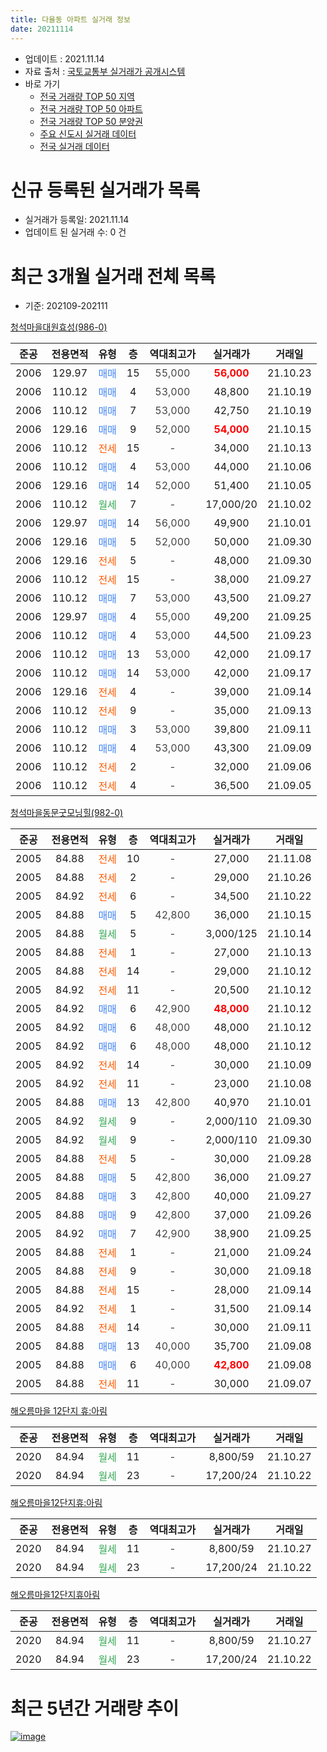 ```yaml
---
title: 다율동 아파트 실거래 정보
date: 20211114
---
```


* 업데이트 : 2021.11.14
* 자료 출처 : [국토교통부 실거래가 공개시스템](http://rt.molit.go.kr)
* 바로 가기
    * [전국 거래량 TOP 50 지역](https://apt-info.github.io/apt-trade-info/tr)
    * [전국 거래량 TOP 50 아파트](https://apt-info.github.io/apt-trade-info/ta)
    * [전국 거래량 TOP 50 분양권](https://apt-info.github.io/apt-trade-info/tb)
    * [주요 신도시 실거래 데이터](https://apt-info.github.io/apt-trade-info/newtown)
    * [전국 실거래 데이터](https://apt-info.github.io/apt-trade-info/all)



<script async src="https://pagead2.googlesyndication.com/pagead/js/adsbygoogle.js"></script>
<!-- 기본광고 -->
<ins class="adsbygoogle"
     style="display:block"
     data-ad-client="ca-pub-1142216861245946"
     data-ad-slot="4805727019"
     data-ad-format="auto"
     data-full-width-responsive="true"></ins>
<script>
     (adsbygoogle = window.adsbygoogle || []).push({});
</script>


# 신규 등록된 실거래가 목록

* 실거래가 등록일: 2021.11.14
* 업데이트 된 실거래 수: 0 건




<script async src="https://pagead2.googlesyndication.com/pagead/js/adsbygoogle.js"></script>
<!-- 기본광고 -->
<ins class="adsbygoogle"
     style="display:block"
     data-ad-client="ca-pub-1142216861245946"
     data-ad-slot="4805727019"
     data-ad-format="auto"
     data-full-width-responsive="true"></ins>
<script>
     (adsbygoogle = window.adsbygoogle || []).push({});
</script>


# 최근 3개월 실거래 전체 목록
* 기준: 202109-202111


[청석마을대원효성(986-0)](https://search.naver.com/search.naver?query=%EC%B2%AD%EC%84%9D%EB%A7%88%EC%9D%84%EB%8C%80%EC%9B%90%ED%9A%A8%EC%84%B1%28986-0%29)

|준공|전용면적|유형|층|역대최고가|실거래가|거래일|
|:---:|:---:|:---:|:---:|:---:|:---:|:---:|
|2006|129.97|<span style="color:#4285F3">매매</span>|15|<span style="color:#444444">55,000</span>|<b><span style="color:#FF0000">56,000</span></b>|21.10.23|
|2006|110.12|<span style="color:#4285F3">매매</span>|4|<span style="color:#444444">53,000</span>|48,800|21.10.19|
|2006|110.12|<span style="color:#4285F3">매매</span>|7|<span style="color:#444444">53,000</span>|42,750|21.10.19|
|2006|129.16|<span style="color:#4285F3">매매</span>|9|<span style="color:#444444">52,000</span>|<b><span style="color:#FF0000">54,000</span></b>|21.10.15|
|2006|110.12|<span style="color:#FF5A00">전세</span>|15|<span style="color:#444444">-</span>|34,000|21.10.13|
|2006|110.12|<span style="color:#4285F3">매매</span>|4|<span style="color:#444444">53,000</span>|44,000|21.10.06|
|2006|129.16|<span style="color:#4285F3">매매</span>|14|<span style="color:#444444">52,000</span>|51,400|21.10.05|
|2006|110.12|<span style="color:#34A853">월세</span>|7|<span style="color:#444444">-</span>|17,000/20|21.10.02|
|2006|129.97|<span style="color:#4285F3">매매</span>|14|<span style="color:#444444">56,000</span>|49,900|21.10.01|
|2006|129.16|<span style="color:#4285F3">매매</span>|5|<span style="color:#444444">52,000</span>|50,000|21.09.30|
|2006|129.16|<span style="color:#FF5A00">전세</span>|5|<span style="color:#444444">-</span>|48,000|21.09.30|
|2006|110.12|<span style="color:#FF5A00">전세</span>|15|<span style="color:#444444">-</span>|38,000|21.09.27|
|2006|110.12|<span style="color:#4285F3">매매</span>|7|<span style="color:#444444">53,000</span>|43,500|21.09.27|
|2006|129.97|<span style="color:#4285F3">매매</span>|4|<span style="color:#444444">55,000</span>|49,200|21.09.25|
|2006|110.12|<span style="color:#4285F3">매매</span>|4|<span style="color:#444444">53,000</span>|44,500|21.09.23|
|2006|110.12|<span style="color:#4285F3">매매</span>|13|<span style="color:#444444">53,000</span>|42,000|21.09.17|
|2006|110.12|<span style="color:#4285F3">매매</span>|14|<span style="color:#444444">53,000</span>|42,000|21.09.17|
|2006|129.16|<span style="color:#FF5A00">전세</span>|4|<span style="color:#444444">-</span>|39,000|21.09.14|
|2006|110.12|<span style="color:#FF5A00">전세</span>|9|<span style="color:#444444">-</span>|35,000|21.09.13|
|2006|110.12|<span style="color:#4285F3">매매</span>|3|<span style="color:#444444">53,000</span>|39,800|21.09.11|
|2006|110.12|<span style="color:#4285F3">매매</span>|4|<span style="color:#444444">53,000</span>|43,300|21.09.09|
|2006|110.12|<span style="color:#FF5A00">전세</span>|2|<span style="color:#444444">-</span>|32,000|21.09.06|
|2006|110.12|<span style="color:#FF5A00">전세</span>|4|<span style="color:#444444">-</span>|36,500|21.09.05|

[청석마을동문굿모닝힐(982-0)](https://search.naver.com/search.naver?query=%EC%B2%AD%EC%84%9D%EB%A7%88%EC%9D%84%EB%8F%99%EB%AC%B8%EA%B5%BF%EB%AA%A8%EB%8B%9D%ED%9E%90%28982-0%29)

|준공|전용면적|유형|층|역대최고가|실거래가|거래일|
|:---:|:---:|:---:|:---:|:---:|:---:|:---:|
|2005|84.88|<span style="color:#FF5A00">전세</span>|10|<span style="color:#444444">-</span>|27,000|21.11.08|
|2005|84.88|<span style="color:#FF5A00">전세</span>|2|<span style="color:#444444">-</span>|29,000|21.10.26|
|2005|84.92|<span style="color:#FF5A00">전세</span>|6|<span style="color:#444444">-</span>|34,500|21.10.22|
|2005|84.88|<span style="color:#4285F3">매매</span>|5|<span style="color:#444444">42,800</span>|36,000|21.10.15|
|2005|84.88|<span style="color:#34A853">월세</span>|5|<span style="color:#444444">-</span>|3,000/125|21.10.14|
|2005|84.88|<span style="color:#FF5A00">전세</span>|1|<span style="color:#444444">-</span>|27,000|21.10.13|
|2005|84.88|<span style="color:#FF5A00">전세</span>|14|<span style="color:#444444">-</span>|29,000|21.10.12|
|2005|84.92|<span style="color:#FF5A00">전세</span>|11|<span style="color:#444444">-</span>|20,500|21.10.12|
|2005|84.92|<span style="color:#4285F3">매매</span>|6|<span style="color:#444444">42,900</span>|<b><span style="color:#FF0000">48,000</span></b>|21.10.12|
|2005|84.92|<span style="color:#4285F3">매매</span>|6|<span style="color:#444444">48,000</span>|48,000|21.10.12|
|2005|84.92|<span style="color:#4285F3">매매</span>|6|<span style="color:#444444">48,000</span>|48,000|21.10.12|
|2005|84.92|<span style="color:#FF5A00">전세</span>|14|<span style="color:#444444">-</span>|30,000|21.10.09|
|2005|84.92|<span style="color:#FF5A00">전세</span>|11|<span style="color:#444444">-</span>|23,000|21.10.08|
|2005|84.88|<span style="color:#4285F3">매매</span>|13|<span style="color:#444444">42,800</span>|40,970|21.10.01|
|2005|84.92|<span style="color:#34A853">월세</span>|9|<span style="color:#444444">-</span>|2,000/110|21.09.30|
|2005|84.92|<span style="color:#34A853">월세</span>|9|<span style="color:#444444">-</span>|2,000/110|21.09.30|
|2005|84.88|<span style="color:#FF5A00">전세</span>|5|<span style="color:#444444">-</span>|30,000|21.09.28|
|2005|84.88|<span style="color:#4285F3">매매</span>|5|<span style="color:#444444">42,800</span>|36,000|21.09.27|
|2005|84.88|<span style="color:#4285F3">매매</span>|3|<span style="color:#444444">42,800</span>|40,000|21.09.27|
|2005|84.88|<span style="color:#4285F3">매매</span>|9|<span style="color:#444444">42,800</span>|37,000|21.09.26|
|2005|84.92|<span style="color:#4285F3">매매</span>|7|<span style="color:#444444">42,900</span>|38,900|21.09.25|
|2005|84.88|<span style="color:#FF5A00">전세</span>|1|<span style="color:#444444">-</span>|21,000|21.09.24|
|2005|84.88|<span style="color:#FF5A00">전세</span>|9|<span style="color:#444444">-</span>|30,000|21.09.18|
|2005|84.88|<span style="color:#FF5A00">전세</span>|15|<span style="color:#444444">-</span>|28,000|21.09.14|
|2005|84.92|<span style="color:#FF5A00">전세</span>|1|<span style="color:#444444">-</span>|31,500|21.09.14|
|2005|84.88|<span style="color:#FF5A00">전세</span>|14|<span style="color:#444444">-</span>|30,000|21.09.11|
|2005|84.88|<span style="color:#4285F3">매매</span>|13|<span style="color:#444444">40,000</span>|35,700|21.09.08|
|2005|84.88|<span style="color:#4285F3">매매</span>|6|<span style="color:#444444">40,000</span>|<b><span style="color:#FF0000">42,800</span></b>|21.09.08|
|2005|84.88|<span style="color:#FF5A00">전세</span>|11|<span style="color:#444444">-</span>|30,000|21.09.07|


<script async src="https://pagead2.googlesyndication.com/pagead/js/adsbygoogle.js"></script>
<!-- 기본광고 -->
<ins class="adsbygoogle"
     style="display:block"
     data-ad-client="ca-pub-1142216861245946"
     data-ad-slot="4805727019"
     data-ad-format="auto"
     data-full-width-responsive="true"></ins>
<script>
     (adsbygoogle = window.adsbygoogle || []).push({});
</script>


[해오름마을 12단지 휴:아림](https://search.naver.com/search.naver?query=%ED%95%B4%EC%98%A4%EB%A6%84%EB%A7%88%EC%9D%84+12%EB%8B%A8%EC%A7%80+%ED%9C%B4%3A%EC%95%84%EB%A6%BC)

|준공|전용면적|유형|층|역대최고가|실거래가|거래일|
|:---:|:---:|:---:|:---:|:---:|:---:|:---:|
|2020|84.94|<span style="color:#34A853">월세</span>|11|<span style="color:#444444">-</span>|8,800/59|21.10.27|
|2020|84.94|<span style="color:#34A853">월세</span>|23|<span style="color:#444444">-</span>|17,200/24|21.10.22|

[해오름마을12단지휴:아림](https://search.naver.com/search.naver?query=%ED%95%B4%EC%98%A4%EB%A6%84%EB%A7%88%EC%9D%8412%EB%8B%A8%EC%A7%80%ED%9C%B4%3A%EC%95%84%EB%A6%BC)

|준공|전용면적|유형|층|역대최고가|실거래가|거래일|
|:---:|:---:|:---:|:---:|:---:|:---:|:---:|
|2020|84.94|<span style="color:#34A853">월세</span>|11|<span style="color:#444444">-</span>|8,800/59|21.10.27|
|2020|84.94|<span style="color:#34A853">월세</span>|23|<span style="color:#444444">-</span>|17,200/24|21.10.22|

[해오름마을12단지휴아림](https://search.naver.com/search.naver?query=%ED%95%B4%EC%98%A4%EB%A6%84%EB%A7%88%EC%9D%8412%EB%8B%A8%EC%A7%80%ED%9C%B4%EC%95%84%EB%A6%BC)

|준공|전용면적|유형|층|역대최고가|실거래가|거래일|
|:---:|:---:|:---:|:---:|:---:|:---:|:---:|
|2020|84.94|<span style="color:#34A853">월세</span>|11|<span style="color:#444444">-</span>|8,800/59|21.10.27|
|2020|84.94|<span style="color:#34A853">월세</span>|23|<span style="color:#444444">-</span>|17,200/24|21.10.22|



<script async src="https://pagead2.googlesyndication.com/pagead/js/adsbygoogle.js"></script>
<!-- 기본광고 -->
<ins class="adsbygoogle"
     style="display:block"
     data-ad-client="ca-pub-1142216861245946"
     data-ad-slot="4805727019"
     data-ad-format="auto"
     data-full-width-responsive="true"></ins>
<script>
     (adsbygoogle = window.adsbygoogle || []).push({});
</script>


# 최근 5년간 거래량 추이


<div style="width:100%;">
    <canvas id="deal_progress" height="200"></canvas>
</div>

<script>
new Chart(document.getElementById("deal_progress"), {
    type: 'line',
    data: {
        labels: ['16.01','16.02','16.03','16.04','16.05','16.06','16.07','16.08','16.09','16.10','16.11','16.12','17.01','17.02','17.03','17.04','17.05','17.06','17.07','17.08','17.09','17.10','17.11','17.12','18.01','18.02','18.03','18.04','18.05','18.06','18.07','18.08','18.09','18.10','18.11','18.12','19.01','19.02','19.03','19.04','19.05','19.06','19.07','19.08','19.09','19.10','19.11','19.12','20.01','20.02','20.03','20.04','20.05','20.06','20.07','20.08','20.09','20.10','20.11','20.12','21.01','21.02','21.03','21.04','21.05','21.06','21.07','21.08','21.09','21.10','21.11'],
        datasets: [{
            label: '매매/분양권',
            data: [8,14,11,22,11,26,24,19,22,22,10,10,19,12,19,6,11,19,21,15,10,11,12,11,16,7,14,5,9,5,12,5,10,8,4,6,6,0,9,11,4,8,10,10,6,11,8,13,10,12,18,8,18,25,26,22,37,51,78,15,4,4,14,14,16,22,13,17,14,12,0],
            borderColor: "rgba(66, 133, 243, 1)",
            backgroundColor: "rgba(66, 133, 243, 0.05)",
            borderWidth: 1,
            pointRadius: 0,
            fill: false,
            lineTension: 0
        },{
            label: '전/월세',
            data: [15,15,15,13,14,12,17,11,17,15,12,13,14,19,19,17,13,11,16,12,12,15,11,8,8,10,20,7,11,10,8,5,11,14,13,9,16,15,21,17,13,10,12,7,3,13,8,11,10,10,15,10,7,14,20,12,19,90,22,63,32,18,26,10,13,15,13,18,15,16,1],
            borderColor: "rgba(255, 90, 0, 1)",
            backgroundColor: "rgba(255, 90, 0, 0.05)",
            borderWidth: 1,
            pointRadius: 0,
            fill: false,
            lineTension: 0
        },{
            label: '합계',
            data: [23,29,26,35,25,38,41,30,39,37,22,23,33,31,38,23,24,30,37,27,22,26,23,19,24,17,34,12,20,15,20,10,21,22,17,15,22,15,30,28,17,18,22,17,9,24,16,24,20,22,33,18,25,39,46,34,56,141,100,78,36,22,40,24,29,37,26,35,29,28,1],
            borderColor: "rgba(0, 0, 0, 1)",
            backgroundColor: "rgba(0, 0, 0, 0.03)",
            borderWidth: 0.1,
            pointRadius: 0,
            fill: true,
            lineTension: 0
        }
        ]
    },
    options: {
        responsive: true,
        title: {
            display: false
        },
        tooltips: {
            mode: 'index',
            intersect: false
        },
        hover: {
            mode: 'nearest',
            intersect: true
        },
        scales: {
            xAxes: [{
                display: true,
                scaleLabel: {
                    display: true,
                    labelString: '년/월'
                }
            }],
            yAxes: [{
                display: true,
                ticks: {
                    suggestedMin: 0,
                },
                scaleLabel: {
                    display: true,
                    labelString: '실거래 수'
                }
            }]
        }
    }
});

</script>


[![image](https://apt-info.github.io/images/2020-01-03-apt-trade-info/1024x500.png)](https://play.google.com/store/apps/details?id=com.aptinfo.apttradeinfo)

